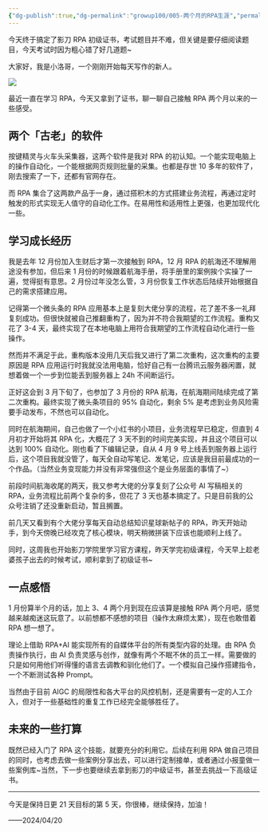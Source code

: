 ```yaml
---
{"dg-publish":true,"dg-permalink":"growup100/005-两个月的RPA生涯","permalink":"/growup100/005-两个月的RPA生涯/","tags":["小洛哥成长笔记"],"noteIcon":"1","created":"2024-04-20","updated":"2024-04-20"}
---
```


今天终于搞定了影刀 RPA 初级证书，考试题目并不难，但关键是要仔细阅读题目，今天考试时因为粗心错了好几道题~

大家好，我是小洛哥，一个刚刚开始每天写作的新人。

![](http://img.xlg.life/images/202404201236497.png)

最近一直在学习 RPA，今天又拿到了证书，聊一聊自己接触 RPA 两个月以来的一些感受。

## 两个「古老」的软件
按键精灵与火车头采集器，这两个软件是我对 RPA 的初认知。一个能实现电脑上的操作自动化，一个能根据网页规则批量的采集。也都是存世 10 多年的软件了，刚去搜索了一下，还都有官网存在。

而 RPA 集合了这两款产品于一身，通过搭积木的方式搭建业务流程，再通过定时触发的形式实现无人值守的自动化工作。在易用性和适用性上更强，也更加现代化一些。

## 学习成长经历
我是去年 12 月份加入生财后才第一次接触到 RPA，12 月 RPA 的航海还不理解用途没有参加，但后来 1 月份的时候跟着航海手册，将手册里的案例挨个实操了一遍，觉得挺有意思。2 月份过年没怎么管，3 月份恢复工作状态后陆续开始根据自己的需求搭建应用。

记得第一个微头条的 RPA 应用基本上是复刻大佬分享的流程，花了差不多一礼拜复刻成功。但很快就被自己推翻重构了，因为并不符合我期望的工作流程。重构又花了 3-4 天，最终实现了在本地电脑上用符合我期望的工作流程自动化进行一些操作。

然而并不满足于此，重构版本没用几天后我又进行了第二次重构，这次重构的主要原因是 RPA 应用运行时我就没法用电脑，恰好自己有一台腾讯云服务器闲置，就想着做一个一步到位能丢到服务器上 24h 不间断运行。

正好这会到 3 月下旬了，也参加了 3 月份的 RPA 航海，在航海期间陆续完成了第二次重构。最终实现了微头条项目的 95% 自动化，剩余 5% 是考虑到业务风险需要手动发布，不然也可以自动化。

同时在航海期间，自己也做了一个小红书的小项目，业务流程早已稳定，但直到 4 月初才开始将其 RPA 化，大概花了 3 天不到的时间完美实现，并且这个项目可以达到 100% 自动化。刚也看了下编辑记录，自从 4 月 9 号上线丢到服务器上运行后，这个项目我就没管了，每天全自动写笔记、发笔记，应该是我目前最成功的一个作品。（当然业务变现能力并没有非常强但这个是业务层面的事情了~）

前段时间航海收尾的两天，我又参考大佬的分享复刻了公众号 AI 写稿相关的 RPA，业务流程比前两个复杂的多，但花了 3 天也基本搞定了。只是目前我的公众号注销了还没重新启动，暂且搁置。

前几天又看到有个大佬分享每天自动总结知识星球新帖子的 RPA，昨天开始动手，到今天傍晚已经攻克了核心模块，明天稍微拼装下应该也能顺利上线了。

同时，这周我也开始影刀学院里学习官方课程，昨天学完初级课程，今天早上趁老婆孩子出去的时候考试，顺利拿到了初级证书~

## 一点感悟
1 月份算半个月的话，加上 3、4 两个月到现在应该算是接触 RPA 两个月吧，感觉越来越痴迷这玩意了。以前想都不感想的项目（操作太麻烦太累），现在也敢借着 RPA 想一想了。

理论上借助 RPA+AI 能实现所有的自媒体平台的所有类型内容的处理。由 RPA 负责操作执行，由 AI 负责灵感与创作，就像有两个不眠不休的员工一样。需要做的只是如何用他们听得懂的语言去调教和驯化他们了。一个模拟自己操作搭建指令，一个不断测试各种 Prompt。

当然由于目前 AIGC 的局限性和各大平台的风控机制，还是需要有一定的人工介入，但对于一些基础性的重复工作已经完全能够胜任了。

## 未来的一些打算
既然已经入门了 RPA 这个技能，就要充分的利用它。后续在利用 RPA 做自己项目的同时，也考虑去做一些案例分享出去，可以进行定制接单，或者通过小报童做一些案例库~当然，下一步也要继续去拿到影刀的中级证书，甚至去挑战一下高级证书。

---

今天是保持日更 21 天目标的第 5 天，你很棒，继续保持，加油！

——2024/04/20